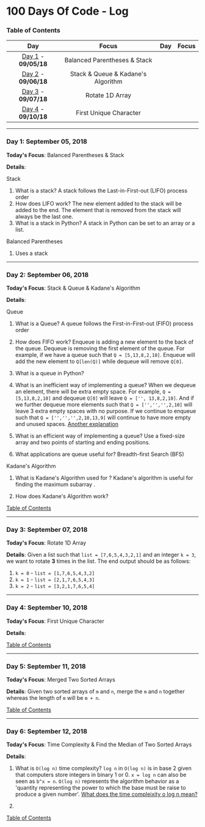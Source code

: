 
# 100 Days Of Code - Log
<a name="toc"></a>
### Table of Contents
|Day|Focus|Day|Focus|
|:---:|:-----:|:---:|:-----:|
|[Day 1](#day-1) - **09/05/18**|Balanced Parentheses & Stack|
|[Day 2](#day-2) - **09/06/18**|Stack & Queue & Kadane's Algorithm|
|[Day 3](#day-3) - **09/07/18**|Rotate 1D Array|
|[Day 4](#day-4) - **09/10/18**|First Unique Character|


----------
<a name="day-1"></a>
### Day 1: September 05, 2018

**Today's Focus**: Balanced Parentheses & Stack

**Details**:

Stack
1. What is a stack?
A stack follows the Last-in-First-out (LIFO) process order
2. How does LIFO work?
The new element added to the stack will be added to the end.
The element that is removed from the stack will always be the last one.
3. What is a stack in Python?
A stack in Python can be set to an array or a list.

Balanced Parentheses
1. Uses a stack

----------
<a name="day-2"></a>
### Day 2: September 06, 2018

**Today's Focus**: Stack & Queue & Kadane's Algorithm

**Details**:

Queue
1. What is a Queue?
A queue follows the First-in-First-out (FIFO) process order
2. How does FIFO work?
Enqueue is adding a new element to the back of the queue.
Dequeue is removing the first element of the queue.
For example, if we have a queue such that `Q = [5,13,8,2,10]`.
Enqueue will add the new element to `Q[len(Q)]` while dequeue will remove `Q[0]`.

3. What is a queue in Python?

4. What is an inefficient way of implementing a queue?
When we dequeue an element, there will be extra empty space.
For example, `Q = [5,13,8,2,10]` and dequeue `Q[0]` will leave `Q = ['', 13,8,2,10]`.
And if we further dequeue more elements such that `Q = ['','','',2,10]` will leave 3 extra empty spaces with no purpose. If we continue to enqueue such that `Q = ['','','',2,10,13,9]` will continue to have more empty and unused spaces.
[Another explanation](https://github.com/tim-hr/stuff/wiki/Time-complexity:-Queues)

5. What is an efficient way of implementing a queue?
Use a fixed-size array and two points of starting and ending positions.

6. What applications are queue useful for?
Breadth-first Search (BFS)

Kadane's Algorithm
1. What is Kadane's Algorithm used for ?
Kadane's algorithm is useful for finding the maximum subarray .


2. How does Kadane's Algorithm work?

[Table of Contents](#toc)

----------
<a name="day-3"></a>
### Day 3: September 07, 2018

**Today's Focus**: Rotate 1D Array

**Details**:
Given a list such that `list = [7,6,5,4,3,2,1]` and an integer `k = 3`, we want to rotate **3** times in the list.
The end output should be as follows:
1. `k = 0` - `list = [1,7,6,5,4,3,2]`
2. `k = 1` - `list = [2,1,7,6,5,4,3]`
3. `k = 2` - `list = [3,2,1,7,6,5,4]`
----------
<a name="day-4"></a>
### Day 4: September 10, 2018

**Today's Focus**: First Unique Character

**Details**:

[Table of Contents](#toc)

----------
<a name="day-5"></a>
### Day 5: September 11, 2018

**Today's Focus**: Merged Two Sorted Arrays

**Details**:
Given two sorted arrays of `m` and `n`, merge the `m` and `n` together whereas the length of `m` will be `m + n`.


[Table of Contents](#toc)

----------
<a name="day-6"></a>
### Day 6: September 12, 2018

**Today's Focus**: Time Complexity & Find the Median of Two Sorted Arrays

**Details**:
1. What is `O(log n)` time complexity?
`log n` in `O(log n)` is in base 2 given that computers store integers in binary 1 or 0. `x = log n` can also be seen as `b^x = n`. `O(log n)` represents the algorithm behavior as a 'quantity representing the power to which the base must be raise to produce a given number'. [What does the time compleixity o log n mean?](https://hackernoon.com/what-does-the-time-complexity-o-log-n-actually-mean-45f94bb5bfbf)

2. 

[Table of Contents](#toc)
